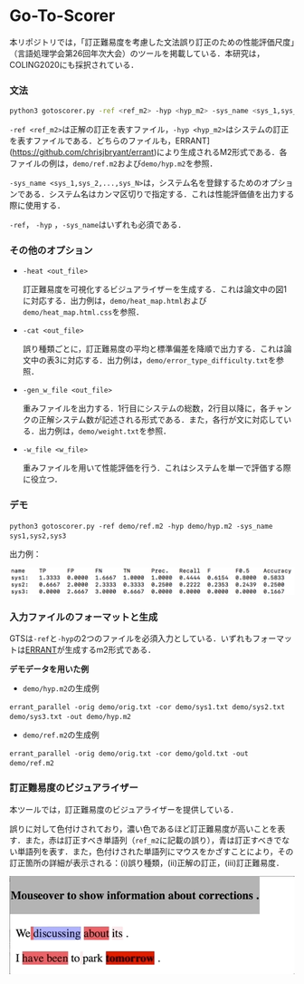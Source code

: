 # Go-To-Scorer

本リポジトリでは，「訂正難易度を考慮した文法誤り訂正のための性能評価尺度」（言語処理学会第26回年次大会）のツールを掲載している．本研究は，COLING2020にも採択されている．

### 文法

```bash
python3 gotoscorer.py -ref <ref_m2> -hyp <hyp_m2> -sys_name <sys_1,sys_2,...,sys_N> 
```

`-ref <ref_m2>`は正解の訂正を表すファイル，`-hyp <hyp_m2>`はシステムの訂正を表すファイルである．どちらのファイルも，ERRANT](https://github.com/chrisjbryant/errant)により生成されるM2形式である．各ファイルの例は，`demo/ref.m2`および`demo/hyp.m2`を参照．

`-sys_name <sys_1,sys_2,...,sys_N>`は，システム名を登録するためのオプションである．システム名はカンマ区切りで指定する．これは性能評価値を出力する際に使用する．

`-ref`， `-hyp` ，`-sys_name`はいずれも必須である．

### その他のオプション

* `-heat <out_file>`

  訂正難易度を可視化するビジュアライザーを生成する．これは論文中の図1に対応する．出力例は，`demo/heat_map.html`および`demo/heat_map.html.css`を参照．

* `-cat <out_file>`

  誤り種類ごとに，訂正難易度の平均と標準偏差を降順で出力する．これは論文中の表3に対応する．出力例は，`demo/error_type_difficulty.txt`を参照．

* `-gen_w_file <out_file>`

  重みファイルを出力する．1行目にシステムの総数，2行目以降に，各チャンクの正解システム数が記述される形式である．また，各行が文に対応している．出力例は，`demo/weight.txt`を参照．

* `-w_file <w_file>`

  重みファイルを用いて性能評価を行う．これはシステムを単一で評価する際に役立つ．

### デモ

`python3 gotoscorer.py -ref demo/ref.m2 -hyp demo/hyp.m2 -sys_name sys1,sys2,sys3` 

出力例：

![output_format](./image/output_format.png)

### 入力ファイルのフォーマットと生成

GTSは`-ref`と`-hyp`の2つのファイルを必須入力としている．いずれもフォーマットは[ERRANT](https://github.com/chrisjbryant/errant)が生成するm2形式である．

**デモデータを用いた例**

* `demo/hyp.m2`の生成例

 `errant_parallel -orig demo/orig.txt -cor demo/sys1.txt demo/sys2.txt demo/sys3.txt -out demo/hyp.m2`

* `demo/ref.m2`の生成例

`errant_parallel -orig demo/orig.txt -cor demo/gold.txt -out demo/ref.m2`

### 訂正難易度のビジュアライザー

本ツールでは，訂正難易度のビジュアライザーを提供している．

誤りに対して色付けされており，濃い色であるほど訂正難易度が高いことを表す．また，赤は訂正すべき単語列（`ref_m2`に記載の誤り），青は訂正すべきでない単語列を表す．また，色付けされた単語列にマウスをかざすことにより，その訂正箇所の詳細が表示される：(i)誤り種類，(ii)正解の訂正，(iii)訂正難易度．

![heat_map](./image/heat_map.gif)